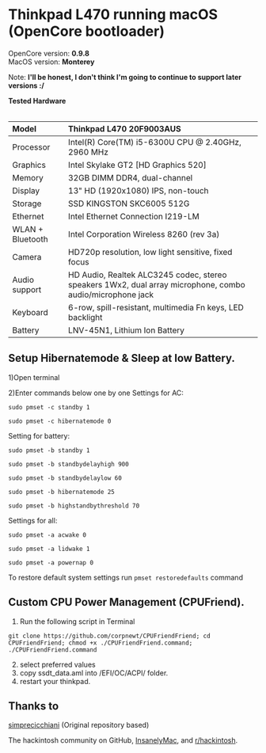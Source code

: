 # Thinkpad L470 running macOS (OpenCore bootloader)

OpenCore version: <strong>0.9.8</strong>
<br>
MacOS version: <strong>Monterey </strong>

Note: <strong> I'll be honest, I don't think I'm going to continue to support later versions :/ </strong>

<summary><strong>Tested Hardware</strong></summary>
</br>

| Model              | Thinkpad L470 20F9003AUS                                                                                 |
|:-------------------|:----------------------------------------------------------------------------------------------------------|
| Processor          | Intel(R) Core(TM) i5-6300U CPU @ 2.40GHz, 2960 MHz                                                                 |
| Graphics           | Intel Skylake GT2 [HD Graphics 520]                                                                          |
| Memory             | 32GB DIMM DDR4, dual-channel                                                        |
| Display            | 13" HD (1920x1080) IPS, non-touch                                                                       |
| Storage            | SSD KINGSTON SKC6005  512G                                                                             |
| Ethernet           | Intel Ethernet Connection I219-LM                                                          |
| WLAN + Bluetooth   | Intel Corporation Wireless 8260 (rev 3a)                                       |
| Camera             | HD720p resolution, low light sensitive, fixed focus                                                       |
| Audio support      | HD Audio, Realtek ALC3245 codec, stereo speakers 1Wx2, dual array microphone, combo audio/microphone jack |
| Keyboard           | 6-row, spill-resistant, multimedia Fn keys, LED backlight                                                 |
| Battery            | LNV-45N1, Lithium Ion Battery                             

## Setup Hibernatemode & Sleep at low Battery.

1)Open terminal

2)Enter commands below one by one
Settings for AC:


`sudo pmset -c standby 1`

`sudo pmset -c hibernatemode 0`

Setting for battery:

`sudo pmset -b standby 1`

`sudo pmset -b standbydelayhigh 900`

`sudo pmset -b standbydelaylow 60`

`sudo pmset -b hibernatemode 25`

`sudo pmset -b highstandbythreshold 70`

Settings for all:

`sudo pmset -a acwake 0`

`sudo pmset -a lidwake 1`

`sudo pmset -a powernap 0`

To restore default system settings run `pmset restoredefaults` command

## Custom CPU Power Management (CPUFriend).

1) Run the following script in Terminal

`git clone https://github.com/corpnewt/CPUFriendFriend; cd CPUFriendFriend; chmod +x ./CPUFriendFriend.command; ./CPUFriendFriend.command`

2) select preferred values
3) copy ssdt_data.aml into /EFI/OC/ACPI/ folder.
4) restart your thinkpad.

## Thanks to

[simprecicchiani](https://github.com/simprecicchiani/ThinkPad-T460s-macOS-OpenCore) (Original repository based)

The hackintosh community on GitHub, [InsanelyMac](https://www.insanelymac.com/forum/), and [r/hackintosh](https://www.reddit.com/r/hackintosh/).
